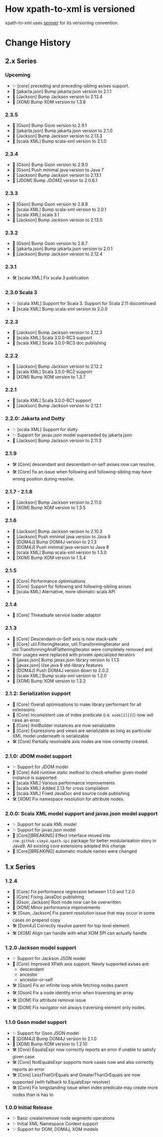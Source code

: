 # How xpath-to-xml is versioned

xpath-to-xml uses [semver](http://semver.org/) for its versioning convention.

# Change History

## 2.x Series

### Upcoming
- ✨ [core] preceding and preceding-sibling axises support.
- 🧰 [jakarta.json] Bump jakarta.json version to 2.1.1
- 🧰 [Jackson] Bump Jackson version to 2.13.4
- 🧰 [XOM] Bump XOM version to 1.3.8

### 2.3.5
- 🧰 [Gson] Bump Gson version to 2.9.1
- 🧰 [jakarta.json] Bump jakarta.json version to 2.1.0
- 🧰 [Jackson] Bump Jackson version to 2.13.3
- 🧰 [scala XML] Bump scala-xml version to 2.1.0

### 2.3.4
- 🧰 [Gson] Bump Gson version to 2.9.0
- 🧰 [Gson] Push minimal java version to Java 7
- 🧰 [Jackson] Bump Jackson version to 2.13.1
- 🧰 [JDOM] Bump JDOM2 version to 2.0.6.1

### 2.3.3
- 🧰 [Gson] Bump Gson version to 2.8.8
- 🧰 [scala XML] Bump scala-xml version to 2.0.1
- 🧰 [scala XML] scala 3.1
- 🧰 [Jackson] Bump Jackson version to 2.13.0

### 2.3.2
- 🧰 [Gson] Bump Gson version to 2.8.7
- 🧰 [jakarta.json] Bump jakarta.json version to 2.0.1
- 🧰 [Jackson] Bump Jackson version to 2.12.4

### 2.3.1
- 🛠 [scala XML] Fix scala 3 publication

### 2.3.0 Scala 3
- ✨ [scala XML] Support for Scala 3. 
  Support for Scala 2.11 discontinued
- 🧰 [scala XML] Bump scala-xml version to 2.0.0

### 2.2.3
- 🧰 [Jackson] Bump Jackson version to 2.12.3
- 🧰 [scala XML] Scala 3.0.0-RC3 support
- 🧰 [scala XML] Scala 3.0.0-RC3 doc publishing

### 2.2.2
- 🧰 [Jackson] Bump Jackson version to 2.12.2
- 🧰 [scala XML] Scala 3.0.0-RC2 support
- 🧰 [XOM] Bump XOM version to 1.3.7

### 2.2.1
- 🧰 [scala XML] Scala 3.0.0-RC1 support
- 🧰 [Jackson] Bump Jackson version to 2.12.1

### 2.2.0: Jakarta and Dotty
- ✨ [scala XML] Support for dotty
- ✨ Support for javax.json model superseded by jakarta.json
- 🧰 [Jackson] Bump Jackson version to 2.11.3
  
### 2.1.9
- 🛠 [Core] descendant and descendant-or-self axises now can resolve.
- 🛠 [Core] fix an issue when following and following-sibling may have wrong position during resolve.
  
### 2.1.7 - 2.1.8
- 🧰 [Jackson] Bump Jackson version to 2.11.0
- 🧰 [XOM] Bump XOM version to 1.3.5
  
### 2.1.6
- 🧰 [Jackson] Bump Jackson version to 2.10.3
- 🧰 [Jackson] Push minimal java version to Java 8
- 🧰 [DOM4J] Bump DOM4J version to 2.1.3
- 🧰 [DOM4J] Push minimal java version to Java 8
- 🧰 [scala XML] Bump scala-xml version to 1.3.0
- 🧰 [XOM] Bump XOM version to 1.3.4
    
### 2.1.5
- 🧰 [Core] Performance optimisations
- 🧰 [Core] Support for following and following-sibling axises
- 🧰 [scala XML] Aternative, more idiomatic scala API
  
### 2.1.4
- 🧰 [Core] Threadsafe service loader adaptor
  
### 2.1.3
- 🧰 [Core] Descendant-or-Self axis is now stack-safe
- 🧰 [Core] util.FilteringIterator, util.TransformingIterator and util.TransformingAndFlatteningIterator were completely removed and their usages were replaced with private specialized iterators
- 🧰 [javax.json] Bump javax.json library version to 1.1.5
- 🧰 [javax.json] Use java 8 std-library features
- 🧰 [DOM4J] Push DOM4J version down to 2.0.2
- 🧰 [scala XML] Bump scala-xml version to 1.2.0
- 🧰 [XOM] Bump XOM version to 1.3.2

### 2.1.2: Serialization support
- 🧰 [Core] Overall optimisations to make library performant for all extensions.
- 🧰 [Core] Inconsistent use of index predicate (i.e. `node[2][3]`) now will raise an error.
- 🧰 [Core] XmlBuilder instances are now serializable
- 🧰 [Core] Expressions and views are serializable as long as particular XML model underneath is serializable
- 🛠 [Core] Partially resolvable axis nodes are now correctly created.
  
### 2.1.0: JDOM model support
- ✨ Support for JDOM model
- 🧰 [Core] Add runtime static method to check whether given model instance is supported.
- 🧰 [scala XML] Various performance improvements
- 🧰 [scala XML] Added 2.13 for cross compilation
- 🧰 [scala XML] Fixed JavaDoc and source code publishing
- 🛠 [XOM] Fix namespace resolution for attribute nodes.

### 2.0.0: Scala XML model support and javax.json model support
- ✨ Support for scala XML model
- ✨ Support for javax.json model
- 🧰 [Core][BREAKING] Effect interface moved into `com.github.simy4.xpath.spi` package for better modularisation story in Java9. 
  All existing core extensions adopted this change
- 🧰 [Core][BREAKING] automatic module names were changed
    
## 1.x Series
### 1.2.4
- 🧰 [Core] Fix performance regression between 1.1.0 and 1.2.0
- 🧰 [Core] Fixing JavaDoc publishing
- 🧰 [Gson, Jackson] Root node now can be overwritten
- 🧰 [XOM] Minor performance improvements
- 🛠 [Gson, Jackson] Fix parent resolution issue that may occur in some cases on prepend copy
- 🛠 [Dom4J] Correctly resolve parent for top level element.
- 🛠 [XOM] Align can handle with what XOM SPI can actually handle.
  
### 1.2.0 Jackson model support
- ✨ Support for Jackson JSON model
- 🧰 [Core] Improved XPath axis support. Newly supported axises are:
  - descendant
  - ancestor
  - ancestor-or-self
- 🛠 [Gson] Fix an infinite loop while fetching nodes parent
- 🛠 [Gson] Fix a node identity error when traversing an array
- 🛠 [DOM] Fix attribute removal issue
- 🛠 [DOM] Fix navigator not always traversing element only nodes.

### 1.1.0 Gson model support
- ✨ Support for Gson JSON model
- 🧰 [DOM4J] Bump DOM4J version to 2.1.0
- 🧰 [XOM] Bump XOM version to 1.2.10
- 🛠 [Core] EqualsExpr now correctly reports an error if unable to satisfy given case
- 🛠 [Core] NotEqualsExpr supports more cases now and also correctly reports an error
- 🛠 [Core] LessThatOrEquals and GreaterThanOrEquals are now supported (with fallback to EqualsExpr resolver)
- 🛠 [Core] Fix longstanding issue when index predicate may create more nodes than is has to 

### 1.0.0 Initial Release
- ✨ Basic create/remove node segments operations
- ✨ Initial XML Namespace Context support 
- ✨ Support for DOM, DOM4J, XOM models
